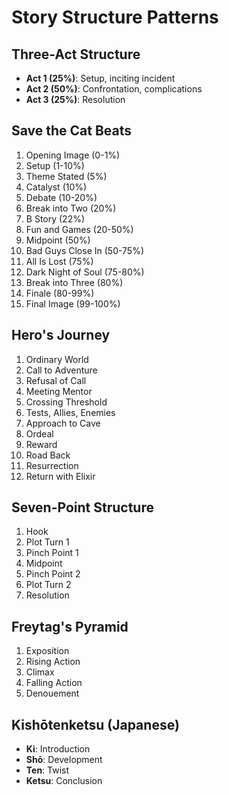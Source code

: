 <!-- Powered by XIAOMA™ Core -->

# Story Structure Patterns

## Three-Act Structure

- **Act 1 (25%)**: Setup, inciting incident
- **Act 2 (50%)**: Confrontation, complications
- **Act 3 (25%)**: Resolution

## Save the Cat Beats

1. Opening Image (0-1%)
2. Setup (1-10%)
3. Theme Stated (5%)
4. Catalyst (10%)
5. Debate (10-20%)
6. Break into Two (20%)
7. B Story (22%)
8. Fun and Games (20-50%)
9. Midpoint (50%)
10. Bad Guys Close In (50-75%)
11. All Is Lost (75%)
12. Dark Night of Soul (75-80%)
13. Break into Three (80%)
14. Finale (80-99%)
15. Final Image (99-100%)

## Hero's Journey

1. Ordinary World
2. Call to Adventure
3. Refusal of Call
4. Meeting Mentor
5. Crossing Threshold
6. Tests, Allies, Enemies
7. Approach to Cave
8. Ordeal
9. Reward
10. Road Back
11. Resurrection
12. Return with Elixir

## Seven-Point Structure

1. Hook
2. Plot Turn 1
3. Pinch Point 1
4. Midpoint
5. Pinch Point 2
6. Plot Turn 2
7. Resolution

## Freytag's Pyramid

1. Exposition
2. Rising Action
3. Climax
4. Falling Action
5. Denouement

## Kishōtenketsu (Japanese)

- **Ki**: Introduction
- **Shō**: Development
- **Ten**: Twist
- **Ketsu**: Conclusion
